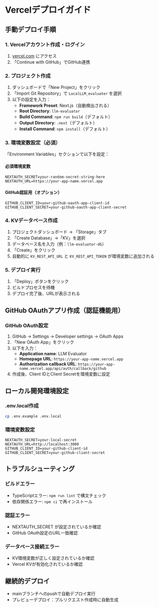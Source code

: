 # Vercelデプロイガイド

## 手動デプロイ手順

### 1. Vercelアカウント作成・ログイン
1. [vercel.com](https://vercel.com) にアクセス
2. 「Continue with GitHub」でGitHub連携

### 2. プロジェクト作成
1. ダッシュボードで「New Project」をクリック
2. 「Import Git Repository」で `LocalLLM_evaluater` を選択
3. 以下の設定を入力：
   - **Framework Preset**: Next.js（自動検出される）
   - **Root Directory**: `llm-evaluator`
   - **Build Command**: `npm run build`（デフォルト）
   - **Output Directory**: `.next`（デフォルト）
   - **Install Command**: `npm install`（デフォルト）

### 3. 環境変数設定（必須）
「Environment Variables」セクションで以下を設定：

#### 必須環境変数
```
NEXTAUTH_SECRET=your-random-secret-string-here
NEXTAUTH_URL=https://your-app-name.vercel.app
```

#### GitHub認証用（オプション）
```
GITHUB_CLIENT_ID=your-github-oauth-app-client-id
GITHUB_CLIENT_SECRET=your-github-oauth-app-client-secret
```

### 4. KVデータベース作成
1. プロジェクトダッシュボード → 「Storage」タブ
2. 「Create Database」→「KV」を選択
3. データベース名を入力（例：`llm-evaluator-db`）
4. 「Create」をクリック
5. 自動的に `KV_REST_API_URL` と `KV_REST_API_TOKEN` が環境変数に追加される

### 5. デプロイ実行
1. 「Deploy」ボタンをクリック
2. ビルドプロセスを待機
3. デプロイ完了後、URLが表示される

## GitHub OAuthアプリ作成（認証機能用）

### GitHub OAuth設定
1. GitHub → Settings → Developer settings → OAuth Apps
2. 「New OAuth App」をクリック
3. 以下を入力：
   - **Application name**: LLM Evaluator
   - **Homepage URL**: `https://your-app-name.vercel.app`
   - **Authorization callback URL**: `https://your-app-name.vercel.app/api/auth/callback/github`
4. 作成後、Client IDとClient Secretを環境変数に設定

## ローカル開発環境設定

### .env.local作成
```bash
cp .env.example .env.local
```

### 環境変数設定
```env
NEXTAUTH_SECRET=your-local-secret
NEXTAUTH_URL=http://localhost:3000
GITHUB_CLIENT_ID=your-github-client-id
GITHUB_CLIENT_SECRET=your-github-client-secret
```

## トラブルシューティング

### ビルドエラー
- TypeScriptエラー: `npm run lint` で構文チェック
- 依存関係エラー: `npm ci` で再インストール

### 認証エラー
- NEXTAUTH_SECRET が設定されているか確認
- GitHub OAuth設定のURL一致確認

### データベース接続エラー
- KV環境変数が正しく設定されているか確認
- Vercel KVが有効化されているか確認

## 継続的デプロイ
- mainブランチへのpushで自動デプロイ実行
- プレビューデプロイ：プルリクエスト作成時に自動生成